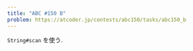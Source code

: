 ```yaml
---
title: "ABC #150 B"
problem: https://atcoder.jp/contests/abc150/tasks/abc150_b
---
```

`String#scan` を使う.
